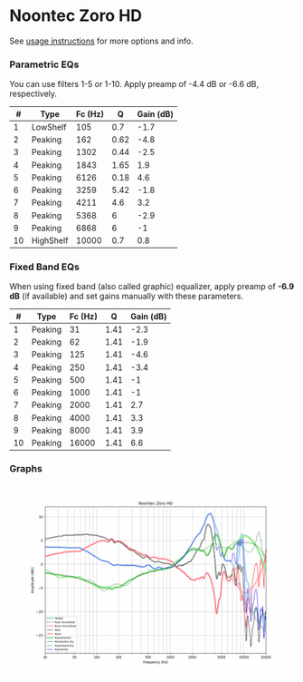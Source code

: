 # Noontec Zoro HD
See [usage instructions](https://github.com/jaakkopasanen/AutoEq#usage) for more options and info.

### Parametric EQs
You can use filters 1-5 or 1-10. Apply preamp of -4.4 dB or -6.6 dB, respectively.

|   # | Type      |   Fc (Hz) |    Q |   Gain (dB) |
|-----|-----------|-----------|------|-------------|
|   1 | LowShelf  |       105 | 0.7  |        -1.7 |
|   2 | Peaking   |       162 | 0.62 |        -4.8 |
|   3 | Peaking   |      1302 | 0.44 |        -2.5 |
|   4 | Peaking   |      1843 | 1.65 |         1.9 |
|   5 | Peaking   |      6126 | 0.18 |         4.6 |
|   6 | Peaking   |      3259 | 5.42 |        -1.8 |
|   7 | Peaking   |      4211 | 4.6  |         3.2 |
|   8 | Peaking   |      5368 | 6    |        -2.9 |
|   9 | Peaking   |      6868 | 6    |        -1   |
|  10 | HighShelf |     10000 | 0.7  |         0.8 |

### Fixed Band EQs
When using fixed band (also called graphic) equalizer, apply preamp of **-6.9 dB** (if available) and set gains manually with these parameters.

|   # | Type    |   Fc (Hz) |    Q |   Gain (dB) |
|-----|---------|-----------|------|-------------|
|   1 | Peaking |        31 | 1.41 |        -2.3 |
|   2 | Peaking |        62 | 1.41 |        -1.9 |
|   3 | Peaking |       125 | 1.41 |        -4.6 |
|   4 | Peaking |       250 | 1.41 |        -3.4 |
|   5 | Peaking |       500 | 1.41 |        -1   |
|   6 | Peaking |      1000 | 1.41 |        -1   |
|   7 | Peaking |      2000 | 1.41 |         2.7 |
|   8 | Peaking |      4000 | 1.41 |         3.3 |
|   9 | Peaking |      8000 | 1.41 |         3.9 |
|  10 | Peaking |     16000 | 1.41 |         6.6 |

### Graphs
![](./Noontec%20Zoro%20HD.png)
